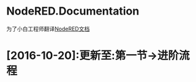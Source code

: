 # NodeRED.Documentation

为了小白工程师翻译[NodeRED文档](https://github.com/bluefalconjun/NodeRED.Documentation/blob/master/documentation.overview.md)


# [2016-10-20]:更新至:第一节->进阶流程
